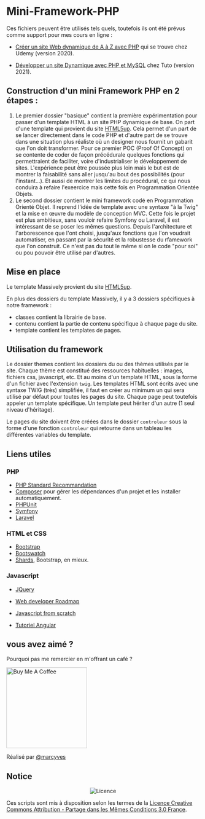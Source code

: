 # Mini-Framework-PHP

Ces fichiers peuvent être utilisés tels quels, toutefois ils ont été prévus comme support pour mes cours en ligne :

* [Créer un site Web dynamique de A à Z avec PHP](https://www.udemy.com/course/votre-site-web-en-php/?referralCode=6052B85326FD5DDC78EC) qui se trouve chez Udemy (version 2020).

* [Développer un site Dynamique avec PHP et MySQL](https://fr.tuto.com/php/developper-un-site-dynamique-avec-php-et-mysql,153511.html) chez Tuto (version 2021).

## Construction d'un mini Framework PHP en 2 étapes :

1. Le premier dossier "basique" contient la première expérimentation pour passer d'un template HTML à un site PHP dynamique de base. On part d'une template qui provient du site [HTML5up](https://html5up.net/). Cela permet d'un part de se lancer directement dans le code PHP et d'autre part de se trouve dans une situation plus réaliste où un designer nous fournit un gabarit que l'on doit transformer. Pour ce premier POC (Proof Of Concept) on se contente de coder de façon précédurale quelques fonctions qui permettraient de faciliter, voire d'industrialiser le développement de sites. L'expérience peut être poussée plus loin mais le but est de montrer la faisabilité sans aller jusqu'au bout des possibilités (pour l'instant...). Et aussi de montrer les limites du procédural, ce qui nous conduira à refaire l'exeercice mais cette fois en Programmation Orientée Objets.
2. Le second dossier contient le mini framework codé en Programmation Orienté Objet. Il reprend l'idée de template avec une syntaxe "à la Twig" et la mise en œuvre du modèle de conception MVC. Cette fois le projet est plus ambitieux, sans vouloir refaire Symfony ou Laravel, il est intéressant de se poser les mêmes questions. Depuis l'architecture et l'arborescence que l'ont choisi, jusqu'aux fonctions que l'on voudrait automatiser, en passant par la sécurité et la robustesse du rfamework que l'on construit. Ce n'est pas du tout le même si on le code "pour soi" ou pou pouvoir être utilisé par d'autres.

## Mise en place

Le template Massively provient du site [HTML5up](https://html5up.net/).

En plus des dossiers du template Massively, il y a 3 dossiers spécifiques à notre framework :

- classes contient la librairie de base.
- contenu contient la partie de contenu spécifique à chaque page du site.
- template contient les templates de pages.

## Utilisation du framework

Le dossier themes contient les dossiers du ou des thèmes utilisés par le site. Chaque thème est constitué des ressources habituelles : images, fichiers css, javascript, etc. Et au moins d'un template HTML, sous la forme d'un fichier avec l'extension `twig`.
Les templates HTML sont écrits avec une syntaxe TWIG (très) simplifiée, il faut en créer au minimum un qui sera utilisé par défaut pour toutes les pages du site. Chaque page peut toutefois appeler un template spécifique.
Un template peut hériter d'un autre (1 seul niveau d'héritage).

Le pages du site doivent être créées dans le dossier `controleur` sous la forme d'une fonction `controleur` qui retourne dans un tableau les différentes variables du template.

## Liens utiles

### PHP

- [PHP Standard Recommandation](https://www.php-fig.org/psr/)
- [Composer](https://getcomposer.org/) pour gérer les dépendances d'un projet et les installer automatiquement.
- [PHPUnit](https://phpunit.de/)
- [Symfony](https://symfony.com/)
- [Laravel](https://laravel.com/)

### HTML et CSS

- [Bootstrap](https://getbootstrap.com/)
- [Bootswatch](https://bootswatch.com/)
- [Shards](https://designrevision.com/downloads/shards/), Bootstrap, en mieux.

### Javascript

- [JQuery](https://jquery.com/)

- [Web developer Roadmap](https://github.com/kamranahmedse/developer-roadmap)
- [Javascript from scratch](https://github.com/naomihauret/js-stack-from-scratch/)
- [Tutoriel Angular](https://www.dropbox.com/s/ad1va8ia9blf9mi/Capture%20d%27%C3%A9cran%202019-07-11%2020.44.57.png?dl=0)

## vous avez aimé ?
Pourquoi pas me remercier en m'offrant un café ?

<a href="https://www.buymeacoffee.com/marcyves" target="_blank"><img src="https://cdn.buymeacoffee.com/buttons/v2/default-blue.png" alt="Buy Me A Coffee" width="210" ></a>

Réalisé par [@marcyves](https://github.com/marcyves)
## Notice

<p align="center"><img src="https://licensebuttons.net/l/by-sa/3.0/fr/88x31.png" alt="Licence"></p>

Ces scripts sont mis à disposition selon les termes de la [Licence Creative Commons Attribution - Partage dans les Mêmes Conditions 3.0 France](https://creativecommons.org/licenses/by-sa/3.0/fr/).

